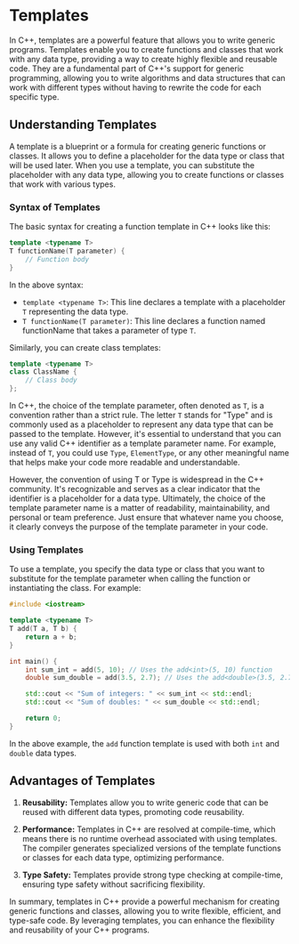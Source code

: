 # Templates

In C++, templates are a powerful feature that allows you to write generic programs. Templates enable you to create functions and classes that work with any data type, providing a way to create highly flexible and reusable code. 
They are a fundamental part of C++'s support for generic programming, allowing you to write algorithms and data structures that can work with different types without having to rewrite the code for each specific type.

## Understanding Templates

A template is a blueprint or a formula for creating generic functions or classes. 
It allows you to define a placeholder for the data type or class that will be used later. 
When you use a template, you can substitute the placeholder with any data type, allowing you to create functions or classes that work with various types.

### Syntax of Templates

The basic syntax for creating a function template in C++ looks like this:

```cpp
template <typename T>
T functionName(T parameter) {
    // Function body
}
```

In the above syntax:

- `template <typename T>`: This line declares a template with a placeholder `T` representing the data type.
- `T functionName(T parameter)`: This line declares a function named functionName that takes a parameter of type `T`.

Similarly, you can create class templates:

```cpp
template <typename T>
class ClassName {
    // Class body
};
```

In C++, the choice of the template parameter, often denoted as `T`, is a convention rather than a strict rule. The letter `T` stands for "Type" and is commonly used as a placeholder to represent any data type that can be passed to the template. 
However, it's essential to understand that you can use any valid C++ identifier as a template parameter name. For example, instead of `T`, you could use `Type`, `ElementType`, or any other meaningful name that helps make your code more readable and understandable.

However, the convention of using T or Type is widespread in the C++ community. It's recognizable and serves as a clear indicator that the identifier is a placeholder for a data type. 
Ultimately, the choice of the template parameter name is a matter of readability, maintainability, and personal or team preference. 
Just ensure that whatever name you choose, it clearly conveys the purpose of the template parameter in your code.

### Using Templates

To use a template, you specify the data type or class that you want to substitute for the template parameter when calling the function or instantiating the class. For example:

```cpp
#include <iostream>

template <typename T>
T add(T a, T b) {
    return a + b;
}

int main() {
    int sum_int = add(5, 10); // Uses the add<int>(5, 10) function
    double sum_double = add(3.5, 2.7); // Uses the add<double>(3.5, 2.7) function

    std::cout << "Sum of integers: " << sum_int << std::endl;
    std::cout << "Sum of doubles: " << sum_double << std::endl;

    return 0;
}
```

In the above example, the `add` function template is used with both `int` and `double` data types.

## Advantages of Templates

1. **Reusability:** Templates allow you to write generic code that can be reused with different data types, promoting code reusability.

2. **Performance:** Templates in C++ are resolved at compile-time, which means there is no runtime overhead associated with using templates. The compiler generates specialized versions of the template functions or classes for each data type, optimizing performance.

3. **Type Safety:** Templates provide strong type checking at compile-time, ensuring type safety without sacrificing flexibility.

In summary, templates in C++ provide a powerful mechanism for creating generic functions and classes, allowing you to write flexible, efficient, and type-safe code. 
By leveraging templates, you can enhance the flexibility and reusability of your C++ programs.
